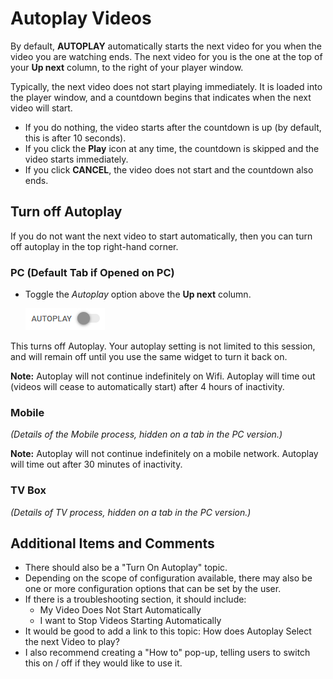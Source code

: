 # Autoplay Videos

By default, **AUTOPLAY** automatically starts the next video for you when the video you are watching ends. The next video for you is the one at the top of your **Up next** column, to the right of your player window.  

Typically, the next video does not start playing immediately. It is loaded into the player window, and a countdown begins that indicates when the next video will start. 
* If you do nothing, the video starts after the countdown is up (by default, this is after 10 seconds). 
* If you click the **Play** icon at any time, the countdown is skipped and the video starts immediately. 
* If you click **CANCEL**, the video does not start and the countdown also ends. 

## Turn off Autoplay

If you do not want the next video to start automatically, then you can turn off autoplay in the top right-hand corner. 

### PC (Default Tab if Opened on PC)

* Toggle the *Autoplay* option above the **Up next** column.   

&nbsp;&nbsp;&nbsp;&nbsp;&nbsp; ![Autoplay Toggle - Off](../images/autoplay.png)

This turns off Autoplay. Your autoplay setting is not limited to this session, and will remain off until you use the same widget to turn it back on. 

**Note:** Autoplay will not continue indefinitely on Wifi. Autoplay will time out (videos will cease to automatically start) after 4 hours of inactivity.  

### Mobile

*(Details of the Mobile process, hidden on a tab in the PC version.)*

**Note:** Autoplay will not continue indefinitely on a mobile network. Autoplay will time out after 30 minutes of inactivity.

### TV Box 

*(Details of TV process, hidden on a tab in the PC version.)*

## Additional Items and Comments

* There should also be a "Turn On Autoplay" topic.
* Depending on the scope of configuration available, there may also be one or more configuration options that can be set by the user. 
* If there is a troubleshooting section, it should include: 
  * My Video Does Not Start Automatically
  * I want to Stop Videos Starting Automatically
* It would be good to add a link to this topic: How does Autoplay Select the next Video to play?
* I also recommend creating a "How to" pop-up, telling users to switch this on / off if they would like to use it.  
